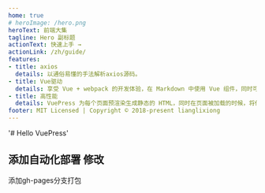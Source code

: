```yaml
---
home: true
# heroImage: /hero.png
heroText: 前端大集
tagline: Hero 副标题
actionText: 快速上手 →
actionLink: /zh/guide/
features:
- title: axios
  details: 以通俗易懂的手法解析axios源码。
- title: Vue驱动
  details: 享受 Vue + webpack 的开发体验，在 Markdown 中使用 Vue 组件，同时可以使用 Vue 来开发自定义主题。
- title: 高性能
  details: VuePress 为每个页面预渲染生成静态的 HTML，同时在页面被加载的时候，将作为 SPA 运行。
footer: MIT Licensed | Copyright © 2018-present lianglixiong
---
```


'# Hello VuePress' 

## 添加自动化部署 修改
添加gh-pages分支打包
